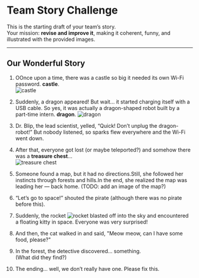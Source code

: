 # Team Story Challenge

This is the starting draft of your team’s story.  
Your mission: **revise and improve it**, making it coherent, funny, and illustrated with the provided images.

---

## Our Wonderful Story

1. OOnce upon a time, there was a castle so big it needed its own Wi-Fi password. **castle**.  
   ![castle](img1.png)

2. Suddenly, a dragon appeared!
   But wait… it started charging itself with a USB cable.
   So yes, it was actually a dragon-shaped robot built by a part-time intern. **dragon**.
   ![dragon](img2.png)

3. Dr. Blip, the lead scientist, yelled, “Quick! Don’t unplug the dragon-robot!”
But nobody listened, so sparks flew everywhere and the Wi-Fi went down.

4. After that, everyone got lost (or maybe teleported?) and somehow there was a **treasure chest**…  
   ![treasure chest](img3.png)

5. Someone found a map, but it had no directions.Still, she followed her instincts through forests and hills.In the end, she realized   the  map was leading her — back home.
   (TODO: add an image of the map?)  

6. “Let’s go to space!” shouted the pirate (although there was no pirate before this).  

7. Suddenly, the rocket ![rocket](img/rocket.png) blasted off into the sky and encountered a floating kitty in space. Everyone was very surprised!

8. And then, the cat walked in and said, "Meow meow, can I have some food, please?"

9. In the forest, the detective discovered… something.  
   (What did they find?)  

10. The ending… well, we don’t really have one. Please fix this.

